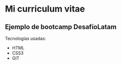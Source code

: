 # Mi curriculum vitae

## Ejemplo de bootcamp DesafíoLatam

Tecnologías usadas:
- HTML 
- CSS3
- GIT
